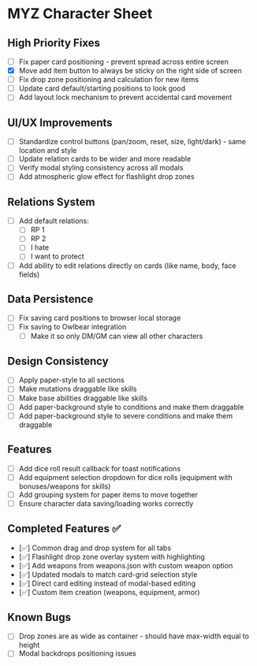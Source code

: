 # MYZ Character Sheet

## High Priority Fixes
* [ ] Fix paper card positioning - prevent spread across entire screen
* [x] Move add item button to always be sticky on the right side of screen
* [ ] Fix drop zone positioning and calculation for new items
* [ ] Update card default/starting positions to look good
* [ ] Add layout lock mechanism to prevent accidental card movement

## UI/UX Improvements
* [ ] Standardize control buttons (pan/zoom, reset, size, light/dark) - same location and style
* [ ] Update relation cards to be wider and more readable
* [ ] Verify modal styling consistency across all modals
* [ ] Add atmospheric glow effect for flashlight drop zones

## Relations System
* [ ] Add default relations:
  * [ ] RP 1 
  * [ ] RP 2
  * [ ] I hate
  * [ ] I want to protect
* [ ] Add ability to edit relations directly on cards (like name, body, face fields)

## Data Persistence
* [ ] Fix saving card positions to browser local storage
* [ ] Fix saving to Owlbear integration
  * [ ] Make it so only DM/GM can view all other characters

## Design Consistency
* [ ] Apply paper-style to all sections
* [ ] Make mutations draggable like skills
* [ ] Make base abilities draggable like skills  
* [ ] Add paper-background style to conditions and make them draggable
* [ ] Add paper-background style to severe conditions and make them draggable

## Features
* [ ] Add dice roll result callback for toast notifications
* [ ] Add equipment selection dropdown for dice rolls (equipment with bonuses/weapons for skills)
* [ ] Add grouping system for paper items to move together
* [ ] Ensure character data saving/loading works correctly

## Completed Features ✅
* [✅] Common drag and drop system for all tabs
* [✅] Flashlight drop zone overlay system with highlighting
* [✅] Add weapons from weapons.json with custom weapon option
* [✅] Updated modals to match card-grid selection style
* [✅] Direct card editing instead of modal-based editing
* [✅] Custom item creation (weapons, equipment, armor)

## Known Bugs
* [ ] Drop zones are as wide as container - should have max-width equal to height
* [ ] Modal backdrops positioning issues
